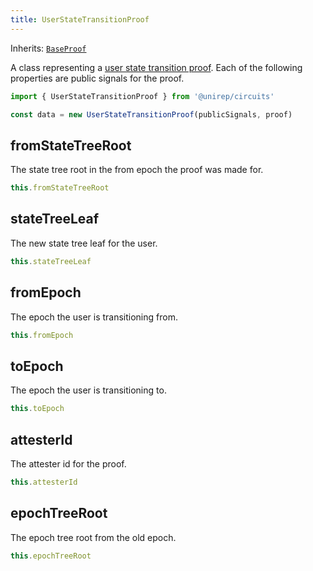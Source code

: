 ```yaml
---
title: UserStateTransitionProof
---
```


Inherits: [`BaseProof`](base-proof)

A class representing a [user state transition proof](circuits#user-state-transition-proof). Each of the following properties are public signals for the proof.

```ts
import { UserStateTransitionProof } from '@unirep/circuits'

const data = new UserStateTransitionProof(publicSignals, proof)
```

## fromStateTreeRoot

The state tree root in the from epoch the proof was made for.

```ts
this.fromStateTreeRoot
```

## stateTreeLeaf

The new state tree leaf for the user.

```ts
this.stateTreeLeaf
```

## fromEpoch

The epoch the user is transitioning from.

```ts
this.fromEpoch
```

## toEpoch

The epoch the user is transitioning to.

```ts
this.toEpoch
```

## attesterId

The attester id for the proof.

```ts
this.attesterId
```

## epochTreeRoot

The epoch tree root from the old epoch.

```ts
this.epochTreeRoot
```

